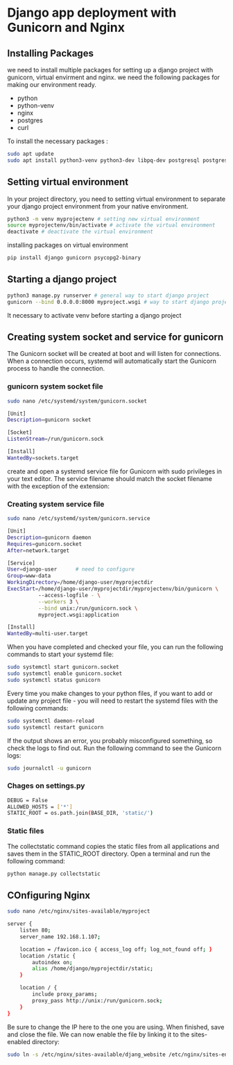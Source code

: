 # Django app deployment with Gunicorn and Nginx
## Installing Packages
we need to install multiple packages for setting up a django project with gunicorn, virtual envirment and nginx. we need the following packages  for making our environment ready.
- python
- python-venv
- nginx
- postgres
- curl

To install the necessary packages :
```sh
sudo apt update
sudo apt install python3-venv python3-dev libpq-dev postgresql postgresql-contrib nginx curl
```

## Setting virtual environment
In your project directory, you need to setting virtual environment to separate your django project environment from your native environment.

```sh
python3 -m venv myprojectenv # setting new virtual environment
source myprojectenv/bin/activate # activate the virtual environment
deactivate # deactivate the virtual environment
```
installing packages on virtual environment 

```sh
pip install django gunicorn psycopg2-binary
```
## Starting a django project 
```sh
python3 manage.py runserver # general way to start django project
gunicorn --bind 0.0.0.0:8000 myproject.wsgi # way to start django project with gunicorn
```
It necessary to activate venv before starting a django project

## Creating system socket and service for gunicorn
The Gunicorn socket will be created at boot and will listen for connections. When a connection occurs, systemd will automatically start the Gunicorn process to handle the connection.

### gunicorn  system socket file
```sh
sudo nano /etc/systemd/system/gunicorn.socket
```

```sh
[Unit]
Description=gunicorn socket

[Socket]
ListenStream=/run/gunicorn.sock

[Install]
WantedBy=sockets.target
```

create and open a systemd service file for Gunicorn with sudo privileges in your text editor. The service filename should match the socket filename with the exception of the extension:

### Creating system service file
```sh
sudo nano /etc/systemd/system/gunicorn.service
```

```sh
[Unit]
Description=gunicorn daemon
Requires=gunicorn.socket
After=network.target

[Service]
User=django-user      # need to configure 
Group=www-data
WorkingDirectory=/home/django-user/myprojectdir
ExecStart=/home/django-user/myprojectdir/myprojectenv/bin/gunicorn \
          --access-logfile - \
          --workers 3 \
          --bind unix:/run/gunicorn.sock \
          myproject.wsgi:application

[Install]
WantedBy=multi-user.target

```
When you have completed and checked your file, you can run the following commands to start your systemd file:
```sh
sudo systemctl start gunicorn.socket
sudo systemctl enable gunicorn.socket
sudo systemctl status gunicorn
```
Every time you make changes to your python files, if you want to add or update any project file - you will need to restart the systemd files with the following commands:

```sh
sudo systemctl daemon-reload
sudo systemctl restart gunicorn
```

If the output shows an error, you probably misconfigured something, so check the logs to find out. Run the following command to see the Gunicorn logs: 
```sh
sudo journalctl -u gunicorn
```

### Chages on settings.py
```sh
DEBUG = False
ALLOWED_HOSTS = ['*']
STATIC_ROOT = os.path.join(BASE_DIR, 'static/')
```

### Static files
 The collectstatic command copies the static files from all applications and saves them in the STATIC_ROOT directory. Open a terminal and run the following command:

```sh
python manage.py collectstatic
```

## COnfiguring Nginx
```sh
sudo nano /etc/nginx/sites-available/myproject
```
```sh
server {
	listen 80;
	server_name 192.168.1.107;

	location = /favicon.ico { access_log off; log_not_found off; }
	location /static {
    	autoindex on;
    	alias /home/django/myprojectdir/static;
	}

	location / {
    	include proxy_params;
    	proxy_pass http://unix:/run/gunicorn.sock;
	}
}
```
Be sure to change the IP here to the one you are using. When finished, save and close the file. We can now enable the file by linking it to the sites-enabled directory:

```sh
sudo ln -s /etc/nginx/sites-available/djang_website /etc/nginx/sites-enabled
```


